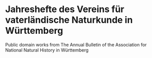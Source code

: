 # Jahreshefte des Vereins für vaterländische Naturkunde in Württemberg
Public domain works from The Annual Bulletin of the Association for National Natural History in Württemberg
